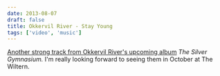 ```yaml
---
date: 2013-08-07
draft: false
title: Okkervil River - Stay Young
tags: ['video', 'music']
---
```


[Another strong track from Okkervil River's upcoming album](http://www.esquire.com/blogs/culture/okkervil-river-stay-young) _The Silver Gymnasium._ I'm really looking forward to seeing them in October at The Wiltern.<!-- excerpt -->
